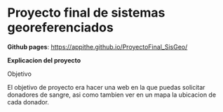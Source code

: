 # Proyecto final de sistemas georeferenciados

**Github pages**: https://appithe.github.io/ProyectoFinal_SisGeo/

**Explicacion del proyecto**

Objetivo

El objetivo de proyecto era hacer una web en la que puedas solicitar donadores de sangre,
asi como tambien ver en un mapa la ubicacion de cada donador.
